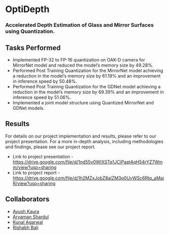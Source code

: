 # OptiDepth
### Accelerated Depth Estimation of Glass and Mirror Surfaces using Quantization.

## Tasks Performed
- Implemented FP-32 to FP-16 quantization on OAK-D camera for MirrorNet model and reduced the model’s memory size by 49.28%.
- Performed Post Training Quantization for the MirrorNet model achieving a reduction in the model’s memory size by 61.19% and an improvement in inference speed by 50.48%.
- Performed Post Training Quantization for the GDNet model achieving a reduction in the model’s memory size by 69.39% and an improvement in inference speed by 51.06%.
- Implemented a joint model structure using Quantized MirrorNet and GDNet models.

## Results
For details on our project implementation and results, please refer to our project presentation. For a more in-depth analysis, including methodologies and findings, please see our project report.

- Link to project presentation - https://drive.google.com/file/d/1nd55v0WIXSTq1JCiPaat4qH54rYZ7Wmm/view?usp=sharing
- Link to project report - https://drive.google.com/file/d/1h2MZxJobZ8aIZM3p0UyWSc6Rtq_aMajR/view?usp=sharing

## Collaborators
- [Ayush Kaura](https://github.com/Ayush-Kaura)
- [Aryaman Shardul](https://github.com/Aryaman22102002)
- [Kunal Agarwal](https://github.com/KunalA18)
- [Rishabh Bali](https://github.com/Ris-Bali)

